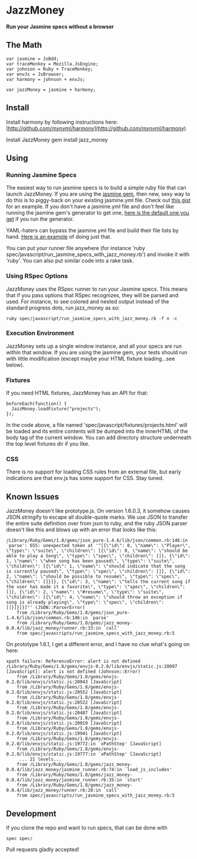 JazzMoney
=======
**Run your Jasmine specs without a browser**

The Math
----------
    var jasmine = JsBdd;
    var traceMonkey = Mozilla.JsEngine;
    var johnson = Ruby + TraceMonkey;
    var envJs = JsBrowser;
    var harmony = johnson + envJs;

    var jazzMoney = jasmine + harmony;

Install
---------
Install harmony by following instructions here: [http://github.com/mynyml/harmony](http://github.com/mynyml/harmony)

Install JazzMoney
    gem install jazz_money

Using
---------

### Running Jasmine Specs

The easiest way to run jasmine specs is to build a simple ruby file that can launch JazzMoney. If you are using the
[jasmine gem](http://github.com/pivotal/jasmine-gem), then new, sexy way to do this is to piggy-back on your existing
jasmine.yml file. Check out [this gist](http://gist.github.com/564431) for an example.  If you don't have a jasmine.yml
file and don't feel like running the jasmine gem's generator to get one, [here is the default one you get](http://gist.github.com/564437)
if you run the generator.

YAML-haters can bypass the jasmine.yml file and build their file lists by hand. [Here is an example](http://gist.github.com/564450)
of doing just that.

You can put your runner file anywhere (for instance 'ruby spec/javascript/run_jasmine_specs_with_jazz_money.rb') and invoke
it with 'ruby'. You can also put similar code into a rake task.

### Using RSpec Options

JazzMoney uses the RSpec runner to run your Jasmine specs. This means that if you pass options that RSpec recognizes,
they will be parsed and used. For instance, to see colored and nested output instead of the standard progress dots,
run jazz_money as so:

    ruby spec/javascript/run_jasmine_specs_with_jazz_money.rb -f n -c

### Execution Environment

JazzMoney sets up a single window instance, and all your specs are run within that window. If you are using
the jasmine gem, your tests should run with little modification (except maybe your HTML fixture loading...see below).

### Fixtures

If you need HTML fixtures, JazzMoney has an API for that:

    beforeEach(function() {
      JazzMoney.loadFixture("projects");
    });

In the code above, a file named 'spec/javascript/fixtures/projects.html' will be loaded and its entire contents will
be dumped into the innerHTML of the body tag of the current window. You can add directory structure underneath the top
level fixtures dir if you like.

### CSS

There is no support for loading CSS rules from an external file, but early indications are that env.js has some support
for CSS. Stay tuned.

Known Issues
---------

JazzMoney doesn't like prototype.js. On version 1.6.0.3, it somehow causes JSON.stringify to escape all double-quote
marks. We use JSON to transfer the entire suite definition over from json to ruby, and the ruby JSON parser doesn't
like this and blows up with an error that looks like this:

    /Library/Ruby/Gems/1.8/gems/json_pure-1.4.6/lib/json/common.rb:146:in `parse': 655: unexpected token at '"[{\"id\": 0, \"name\": \"Player\", \"type\": \"suite\", \"children\": [{\"id\": 0, \"name\": \"should be able to play a Song\", \"type\": \"spec\", \"children\": []}, {\"id\": 1, \"name\": \"when song has been paused\", \"type\": \"suite\", \"children\": [{\"id\": 1, \"name\": \"should indicate that the song is currently paused\", \"type\": \"spec\", \"children\": []}, {\"id\": 2, \"name\": \"should be possible to resume\", \"type\": \"spec\", \"children\": []}]}, {\"id\": 3, \"name\": \"tells the current song if the user has made it a favorite\", \"type\": \"spec\", \"children\": []}, {\"id\": 2, \"name\": \"#resume\", \"type\": \"suite\", \"children\": [{\"id\": 4, \"name\": \"should throw an exception if song is already playing\", \"type\": \"spec\", \"children\": []}]}]}]"' (JSON::ParserError)
	    from /Library/Ruby/Gems/1.8/gems/json_pure-1.4.6/lib/json/common.rb:146:in `parse'
	    from /Library/Ruby/Gems/1.8/gems/jazz_money-0.0.4/lib/jazz_money/runner.rb:33:in `call'
	    from spec/javascripts/run_jasmine_specs_with_jazz_money.rb:5

On prototype 1.6.1, I get a different error, and I have no clue what's going on here:

    xpath failure: ReferenceError: alert is not defined
    /Library/Ruby/Gems/1.8/gems/envjs-0.2.0/lib/envjs/static.js:20097 [JavaScript]: alert is not defined (Johnson::Error)
    	from /Library/Ruby/Gems/1.8/gems/envjs-0.2.0/lib/envjs/static.js:20043 [JavaScript]
    	from /Library/Ruby/Gems/1.8/gems/envjs-0.2.0/lib/envjs/static.js:20552 [JavaScript]
    	from /Library/Ruby/Gems/1.8/gems/envjs-0.2.0/lib/envjs/static.js:20522 [JavaScript]
    	from /Library/Ruby/Gems/1.8/gems/envjs-0.2.0/lib/envjs/static.js:20487 [JavaScript]
    	from /Library/Ruby/Gems/1.8/gems/envjs-0.2.0/lib/envjs/static.js:20019 [JavaScript]
    	from /Library/Ruby/Gems/1.8/gems/envjs-0.2.0/lib/envjs/static.js:19941 [JavaScript]
    	from /Library/Ruby/Gems/1.8/gems/envjs-0.2.0/lib/envjs/static.js:19772:in `xPathStep' [JavaScript]
    	from /Library/Ruby/Gems/1.8/gems/envjs-0.2.0/lib/envjs/static.js:19777:in `xPathStep' [JavaScript]
    	 ... 21 levels...
    	from /Library/Ruby/Gems/1.8/gems/jazz_money-0.0.4/lib/jazz_money/jasmine_runner.rb:74:in `load_js_includes'
    	from /Library/Ruby/Gems/1.8/gems/jazz_money-0.0.4/lib/jazz_money/jasmine_runner.rb:35:in `start'
    	from /Library/Ruby/Gems/1.8/gems/jazz_money-0.0.4/lib/jazz_money/runner.rb:28:in `call'
    	from spec/javascripts/run_jasmine_specs_with_jazz_money.rb:5

Development
---------
If you clone the repo and want to run specs, that can be done with

    spec spec/

Pull requests gladly accepted!
